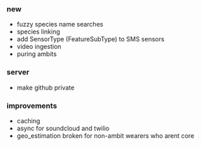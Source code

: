 ### new
- fuzzy species name searches
- species linking
- add SensorType (FeatureSubType) to SMS sensors
- video ingestion
- puring ambits

### server
- make github private

### improvements
- caching
- async for soundcloud and twilio
- geo_estimation broken for non-ambit wearers who arent core
